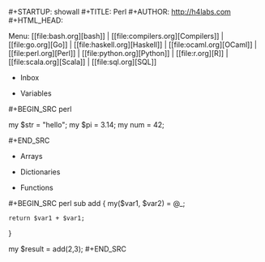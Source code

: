 #+STARTUP: showall
#+TITLE: Perl
#+AUTHOR: http://h4labs.com
#+HTML_HEAD: <link rel="stylesheet" type="text/css" href="/resources/css/myorg.css" />

Menu: [[file:bash.org][bash]] | [[file:compilers.org][Compilers]] | [[file:go.org][Go]] | [[file:haskell.org][Haskell]] | [[file:ocaml.org][OCaml]] | [[file:perl.org][Perl]] | [[file:python.org][Python]] | [[file:r.org][R]] | [[file:scala.org][Scala]] | [[file:sql.org][SQL]]

* Inbox

* Variables

#+BEGIN_SRC perl

my $str = "hello";
my $pi = 3.14;
my num = 42;

#+END_SRC

* Arrays

* Dictionaries


* Functions

#+BEGIN_SRC perl
sub add {
	my($var1, $var2) = @_;

	return $var1 + $var1;
}

my $result = add(2,3);
#+END_SRC
